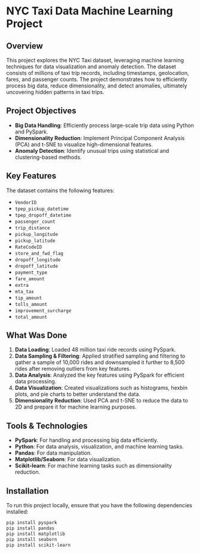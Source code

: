 # NYC Taxi Data Machine Learning Project

## Overview
This project explores the NYC Taxi dataset, leveraging machine learning techniques for data visualization and anomaly detection. The dataset consists of millions of taxi trip records, including timestamps, geolocation, fares, and passenger counts. The project demonstrates how to efficiently process big data, reduce dimensionality, and detect anomalies, ultimately uncovering hidden patterns in taxi trips.

## Project Objectives
- **Big Data Handling**: Efficiently process large-scale trip data using Python and PySpark.
- **Dimensionality Reduction**: Implement Principal Component Analysis (PCA) and t-SNE to visualize high-dimensional features.
- **Anomaly Detection**: Identify unusual trips using statistical and clustering-based methods.

## Key Features
The dataset contains the following features:
- `VendorID`
- `tpep_pickup_datetime`
- `tpep_dropoff_datetime`
- `passenger_count`
- `trip_distance`
- `pickup_longitude`
- `pickup_latitude`
- `RateCodeID`
- `store_and_fwd_flag`
- `dropoff_longitude`
- `dropoff_latitude`
- `payment_type`
- `fare_amount`
- `extra`
- `mta_tax`
- `tip_amount`
- `tolls_amount`
- `improvement_surcharge`
- `total_amount`

## What Was Done
1. **Data Loading**: Loaded 48 million taxi ride records using PySpark.
2. **Data Sampling & Filtering**: Applied stratified sampling and filtering to gather a sample of 10,000 rides and downsampled it further to 8,500 rides after removing outliers from key features.
3. **Data Analysis**: Analyzed the key features using PySpark for efficient data processing.
4. **Data Visualization**: Created visualizations such as histograms, hexbin plots, and pie charts to better understand the data.
5. **Dimensionality Reduction**: Used PCA and t-SNE to reduce the data to 2D and prepare it for machine learning purposes.

## Tools & Technologies
- **PySpark**: For handling and processing big data efficiently.
- **Python**: For data analysis, visualization, and machine learning tasks.
- **Pandas**: For data manipulation.
- **Matplotlib/Seaborn**: For data visualization.
- **Scikit-learn**: For machine learning tasks such as dimensionality reduction.

## Installation

To run this project locally, ensure that you have the following dependencies installed:

```bash
pip install pyspark
pip install pandas
pip install matplotlib
pip install seaborn
pip install scikit-learn
